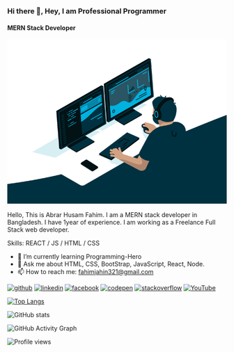 ### Hi there 👋, Hey, I am Professional Programmer
#### MERN Stack Developer
![MERN Stack Developer](https://github.com/Abrarhusamfahim/Abrarhusamfahim/blob/main/code.gif)

Hello, This is Abrar Husam Fahim. I am a MERN stack developer in Bangladesh. I have 1year of experience. I am working as a Freelance Full Stack web developer.



Skills: REACT / JS / HTML / CSS

- 🌱 I’m currently learning Programming-Hero 
- 💬 Ask me about HTML, CSS, BootStrap, JavaScript, React, Node. 
- 📫 How to reach me: fahimjahin321@gmail.com 


[<img src='https://cdn.jsdelivr.net/npm/simple-icons@3.0.1/icons/github.svg' alt='github' height='40' width="40">](https://github.com/Abrarhusamfahim)  [<img src='https://cdn.jsdelivr.net/npm/simple-icons@3.0.1/icons/linkedin.svg' alt='linkedin' height='40'>](https://www.linkedin.com/in/abrar-fahim-67aa45214/)  [<img src='https://cdn.jsdelivr.net/npm/simple-icons@3.0.1/icons/facebook.svg' alt='facebook' height='40'>](https://www.facebook.com/abrar.fahim.321)  [<img src='https://cdn.jsdelivr.net/npm/simple-icons@3.0.1/icons/codepen.svg' alt='codepen' height='40'>](https://codepen.io/abrarhusamfahim)  [<img src='https://cdn.jsdelivr.net/npm/simple-icons@3.0.1/icons/stackoverflow.svg' alt='stackoverflow' height='40'>](https://stackoverflow.com/users/16839532/abrar-fahim)  [<img src='https://cdn.jsdelivr.net/npm/simple-icons@3.0.1/icons/youtube.svg' alt='YouTube' height='40'>](https://www.youtube.com/channel/UC_6uhlpXmT1wpQknmgN7IhQ)  

[![Top Langs](https://github-readme-stats.vercel.app/api/top-langs/?username=Abrarhusamfahim)](https://github.com/anuraghazra/github-readme-stats)

![GitHub stats](https://github-readme-stats.vercel.app/api?username=Abrarhusamfahim&show_icons=true)  

![GitHub Activity Graph](https://activity-graph.herokuapp.com/graph?username=Abrarhusamfahim)  

![Profile views](https://gpvc.arturio.dev/Abrarhusamfahim)  
